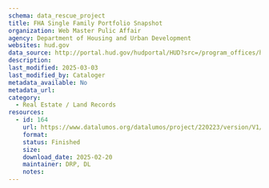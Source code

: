 ```yaml
---
schema: data_rescue_project 
title: FHA Single Family Portfolio Snapshot
organization: Web Master Pulic Affair
agency: Department of Housing and Urban Development
websites: hud.gov
data_source: http://portal.hud.gov/hudportal/HUD?src=/program_offices/housing/rmra/oe/rpts/sfsnap/sfsnap
description: 
last_modified: 2025-03-03
last_modified_by: Cataloger
metadata_available: No
metadata_url: 
category:
  - Real Estate / Land Records
resources:
  - id: 164
    url: https://www.datalumos.org/datalumos/project/220223/version/V1/view
    format: 
    status: Finished
    size: 
    download_date: 2025-02-20
    maintainer: DRP, DL
    notes: 
---
```

